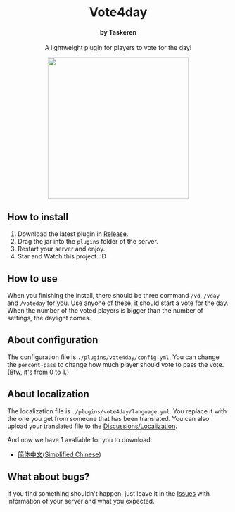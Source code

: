 <div align="center">
  <h1>Vote4day</h1>
  <h4>by Taskeren</h4>
  <p>A lightweight plugin for players to vote for the day!</p>
  <img height=320px src="https://repository-images.githubusercontent.com/326138443/81ab3600-4d17-11eb-8e4a-20e7cb9ec5c4">
</div>

## How to install

1. Download the latest plugin in [Release](https://github.com/nitu2003/vote4day/release/latest).
1. Drag the jar into the `plugins` folder of the server.
1. Restart your server and enjoy.
1. Star and Watch this project. :D

## How to use

When you finishing the install, there should be three command `/vd`, `/vday` and `/voteday` for you. Use anyone of these, it should start a vote for the day. When the number of the voted players is bigger than the number of settings, the daylight comes.

## About configuration

The configuration file is `./plugins/vote4day/config.yml`. You can change the `percent-pass` to change how much player should vote to pass the vote. (Btw, it's from 0 to 1.)

## About localization

The localization file is `./plugins/vote4day/language.yml`. You replace it with the one you get from someone that has been translated. You can also upload your translated file to the [Discussions/Localization](https://github.com/nitu2003/vote4day/discussions/categories/localization).

And now we have 1 avaliable for you to download:
- [简体中文(Simplified Chinese)](https://github.com/nitu2003/vote4day/discussions/2)

## What about bugs?

If you find something shouldn't happen, just leave it in the [Issues](https://github.com/nitu2003/vote4day/issues/new/choose) with information of your server and what you expected.
